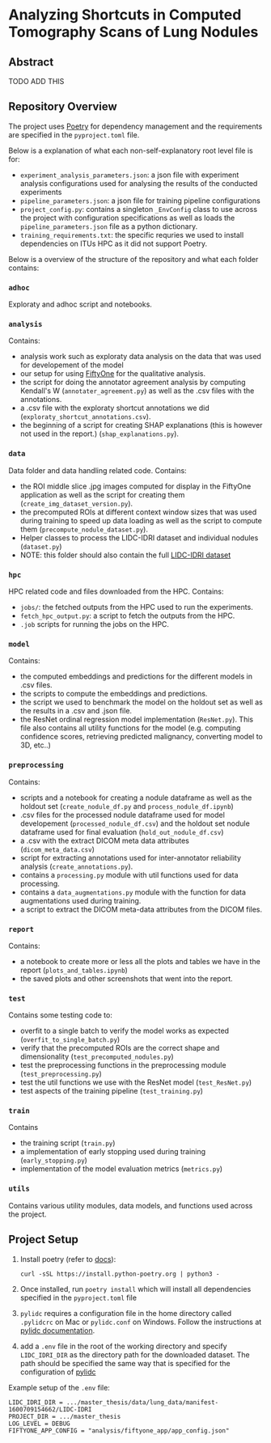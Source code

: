 # Analyzing Shortcuts in Computed Tomography Scans of Lung Nodules

## Abstract

TODO ADD THIS

## Repository Overview

The project uses [Poetry](https://python-poetry.org/) for dependency management and the requirements are specified in the `pyproject.toml` file.

Below is a explanation of what each non-self-explanatory root level file is for:

- `experiment_analysis_parameters.json`: a json file with experiment analysis configurations used for analysing the results of the conducted experiments
- `pipeline_parameters.json`: a json file for training pipeline configurations
- `project_config.py`: contains a singleton `_EnvConfig` class to use across the project with configuration specifications as well as loads the `pipeline_parameters.json` file as a python dictionary.
- `training_requirements.txt`: the specific requries we used to install dependencies on ITUs HPC as it did not support Poetry.

Below is a overview of the structure of the repository and what each folder contains:

### `adhoc`

Exploraty and adhoc script and notebooks.

### `analysis`

Contains:

- analysis work such as exploraty data analysis on the data that was used for developement of the model
- our setup for using [FiftyOne](https://docs.voxel51.com/) for the qualitative analysis.
- the script for doing the annotator agreement analysis by computing Kendall's W (`annotater_agreement.py`) as well as the .csv files with the annotations.
- a .csv file with the exploraty shortcut annotations we did (`exploraty_shortcut_annotations.csv`).
- the beginning of a script for creating SHAP explanations (this is however not used in the report.) (`shap_explanations.py`).

### `data`

Data folder and data handling related code. Contains:

- the ROI middle slice .jpg images computed for display in the FiftyOne application as well as the script for creating them (`create_img_dataset_version.py`).
- the precomputed ROIs at different context window sizes that was used during training to speed up data loading as well as the script to compute them (`precompute_nodule_dataset.py`).
- Helper classes to process the LIDC-IDRI dataset and individual nodules (`dataset.py`)
- NOTE: this folder should also contain the full [LIDC-IDRI dataset](https://www.cancerimagingarchive.net/collection/lidc-idri/)

### `hpc`

HPC related code and files downloaded from the HPC. Contains:

- `jobs/`: the fetched outputs from the HPC used to run the experiments.
- `fetch_hpc_output.py`: a script to fetch the outputs from the HPC.
- `.job` scripts for running the jobs on the HPC.

### `model`

Contains:

- the computed embeddings and predictions for the different models in .csv files.
- the scripts to compute the embeddings and predictions.
- the script we used to benchmark the model on the holdout set as well as the results in a .csv and .json file.
- the ResNet ordinal regression model implementation (`ResNet.py`). This file also contains all utility functions for the model (e.g. computing confidence scores, retrieving predicted malignancy, converting model to 3D, etc..)

### `preprocessing`

Contains:

- scripts and a notebook for creating a nodule dataframe as well as the holdout set (`create_nodule_df.py` and `process_nodule_df.ipynb`)
- .csv files for the processed nodule dataframe used for model developement (`processed_nodule_df.csv`) and the holdout set nodule dataframe used for final evaluation (`hold_out_nodule_df.csv`)
- a .csv with the extract DICOM meta data attributes (`dicom_meta_data.csv`)
- script for extracting annotations used for inter-annotator reliability analysis (`create_annotations.py`).
- contains a `processing.py` module with util functions used for data processing.
- contains a `data_augmentations.py` module with the function for data augmentations used during training.
- a script to extract the DICOM meta-data attributes from the DICOM files.

### `report`

Contains:

- a notebook to create more or less all the plots and tables we have in the report (`plots_and_tables.ipynb`)
- the saved plots and other screenshots that went into the report.

### `test`

Contains some testing code to:

- overfit to a single batch to verify the model works as expected (`overfit_to_single_batch.py`)
- verify that the precomputed ROIs are the correct shape and dimensionality (`test_precomputed_nodules.py`)
- test the preprocessing functions in the preprocessing module (`test_preprocessing.py`)
- test the util functions we use with the ResNet model (`test_ResNet.py`)
- test aspects of the training pipeline (`test_training.py`)

### `train`

Contains

- the training script (`train.py`)
- a implementation of early stopping used during training (`early_stopping.py`)
- implementation of the model evaluation metrics (`metrics.py`)

### `utils`

Contains various utility modules, data models, and functions used across the project.

## Project Setup

1. Install poetry (refer to [docs](https://python-poetry.org/docs/#installing-with-the-official-installer)):

   `curl -sSL https://install.python-poetry.org | python3 -`

2. Once installed, run `poetry install` which will install all dependencies specified in the `pyproject.toml` file

3. `pylidc` requires a configuration file in the home directory called `.pylidcrc` on Mac or `pylidc.conf` on Windows. Follow the instructions at [pylidc documentation](https://pylidc.github.io/install.html).

4. add a `.env` file in the root of the working directory and specify `LIDC_IDRI_DIR` as the directory path for the downloaded dataset. The path should be specified the same way that is specified for the configuration of [pylidc](https://pylidc.github.io/install.html)

Example setup of the `.env` file:

```
LIDC_IDRI_DIR = .../master_thesis/data/lung_data/manifest-1600709154662/LIDC-IDRI
PROJECT_DIR = .../master_thesis
LOG_LEVEL = DEBUG
FIFTYONE_APP_CONFIG = "analysis/fiftyone_app/app_config.json"
```
